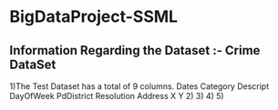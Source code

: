 # BigDataProject-SSML
## Information Regarding the Dataset :- Crime DataSet
1)The Test Dataset has a total of 9 columns. Dates Category	Descript DayOfWeek PdDistrict	Resolution	Address	X	Y
2)
3)
4)
5)

